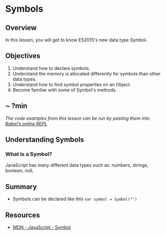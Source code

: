 # Symbols

## Overview

In this lesson, you will get to know ES2015's new data type Symbol.

## Objectives

1. Understand how to declare symbols.
2. Understand the memory is allocated differently for symbols than other data types.
3. Understand how to find symbol properties on an Object.
4. Become familiar with some of Symbol's methods.

## ~ ?min

<!-- iframe of video lecture goes here -->

*The code examples from this lesson can be run by pasting them into [Babel's online REPL](https://babeljs.io/repl/)*

## Understanding Symbols

### What Is a Symbol?

JavaScript has many different data types such as: numbers, strings, boolean, null, 



## Summary

- Symbols can be declared like this `var symbol = Symbol("")`

## Resources

- [MDN - JavaScript - Symbol](https://developer.mozilla.org/en-US/docs/Web/JavaScript/Reference/Global_Objects/Symbol)